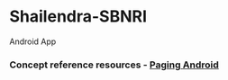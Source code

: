 # Shailendra-SBNRI
Android App

### Concept reference resources - [Paging Android](https://developer.android.com/topic/libraries/architecture/paging/v3-overview)
